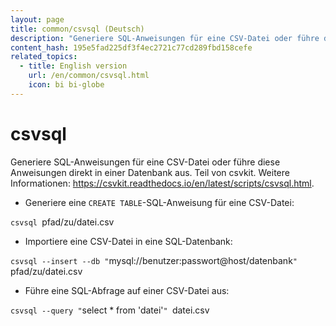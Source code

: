 ```yaml
---
layout: page
title: common/csvsql (Deutsch)
description: "Generiere SQL-Anweisungen für eine CSV-Datei oder führe diese Anweisungen direkt in einer Datenbank aus."
content_hash: 195e5fad225df3f4ec2721c77cd289fbd158cefe
related_topics:
  - title: English version
    url: /en/common/csvsql.html
    icon: bi bi-globe
---
```

# csvsql

Generiere SQL-Anweisungen für eine CSV-Datei oder führe diese Anweisungen direkt in einer Datenbank aus.
Teil von csvkit.
Weitere Informationen: <https://csvkit.readthedocs.io/en/latest/scripts/csvsql.html>.

- Generiere eine `CREATE TABLE`-SQL-Anweisung für eine CSV-Datei:

`csvsql `<span class="tldr-var badge badge-pill bg-dark-lm bg-white-dm text-white-lm text-dark-dm font-weight-bold">pfad/zu/datei.csv</span>

- Importiere eine CSV-Datei in eine SQL-Datenbank:

`csvsql --insert --db "`<span class="tldr-var badge badge-pill bg-dark-lm bg-white-dm text-white-lm text-dark-dm font-weight-bold">mysql://benutzer:passwort@host/datenbank</span>`" `<span class="tldr-var badge badge-pill bg-dark-lm bg-white-dm text-white-lm text-dark-dm font-weight-bold">pfad/zu/datei.csv</span>

- Führe eine SQL-Abfrage auf einer CSV-Datei aus:

`csvsql --query "`<span class="tldr-var badge badge-pill bg-dark-lm bg-white-dm text-white-lm text-dark-dm font-weight-bold">select * from 'datei'</span>`" `<span class="tldr-var badge badge-pill bg-dark-lm bg-white-dm text-white-lm text-dark-dm font-weight-bold">datei.csv</span>
